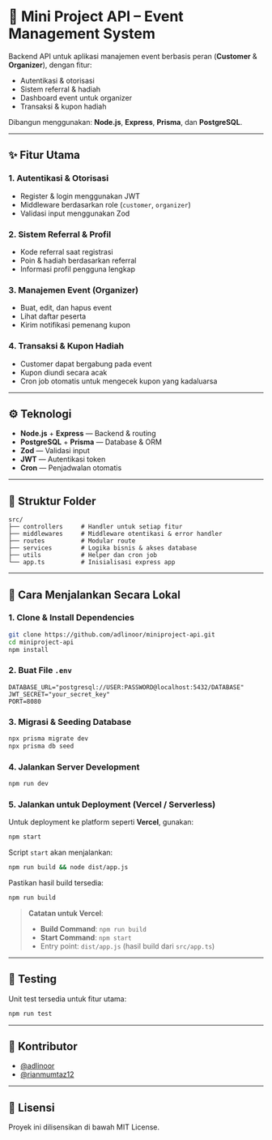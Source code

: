 # 🎯 Mini Project API – Event Management System

Backend API untuk aplikasi manajemen event berbasis peran (**Customer** & **Organizer**), dengan fitur:
- Autentikasi & otorisasi
- Sistem referral & hadiah
- Dashboard event untuk organizer
- Transaksi & kupon hadiah

Dibangun menggunakan: **Node.js**, **Express**, **Prisma**, dan **PostgreSQL**.

---

## ✨ Fitur Utama

### 1. Autentikasi & Otorisasi
- Register & login menggunakan JWT
- Middleware berdasarkan role (`customer`, `organizer`)
- Validasi input menggunakan Zod

### 2. Sistem Referral & Profil
- Kode referral saat registrasi
- Poin & hadiah berdasarkan referral
- Informasi profil pengguna lengkap

### 3. Manajemen Event (Organizer)
- Buat, edit, dan hapus event
- Lihat daftar peserta
- Kirim notifikasi pemenang kupon

### 4. Transaksi & Kupon Hadiah
- Customer dapat bergabung pada event
- Kupon diundi secara acak
- Cron job otomatis untuk mengecek kupon yang kadaluarsa

---

## ⚙️ Teknologi

- **Node.js** + **Express** — Backend & routing
- **PostgreSQL** + **Prisma** — Database & ORM
- **Zod** — Validasi input
- **JWT** — Autentikasi token
- **Cron** — Penjadwalan otomatis

---

## 📁 Struktur Folder

```
src/
├── controllers     # Handler untuk setiap fitur
├── middlewares     # Middleware otentikasi & error handler
├── routes          # Modular route
├── services        # Logika bisnis & akses database
├── utils           # Helper dan cron job
└── app.ts          # Inisialisasi express app
```

---

## 🚀 Cara Menjalankan Secara Lokal

### 1. Clone & Install Dependencies
```bash
git clone https://github.com/adlinoor/miniproject-api.git
cd miniproject-api
npm install
```

### 2. Buat File `.env`
```env
DATABASE_URL="postgresql://USER:PASSWORD@localhost:5432/DATABASE"
JWT_SECRET="your_secret_key"
PORT=8080
```

### 3. Migrasi & Seeding Database
```bash
npx prisma migrate dev
npx prisma db seed
```

### 4. Jalankan Server Development
```bash
npm run dev
```

### 5. Jalankan untuk Deployment (Vercel / Serverless)
Untuk deployment ke platform seperti **Vercel**, gunakan:

```bash
npm start
```

Script `start` akan menjalankan:
```bash
npm run build && node dist/app.js
```

Pastikan hasil build tersedia:
```bash
npm run build
```

> **Catatan untuk Vercel**:
> - **Build Command**: `npm run build`
> - **Start Command**: `npm start`
> - Entry point: `dist/app.js` (hasil build dari `src/app.ts`)

---

## 🧪 Testing

Unit test tersedia untuk fitur utama:
```bash
npm run test
```

---

## 👤 Kontributor

- [@adlinoor](https://github.com/adlinoor)
- [@rianmumtaz12](https://github.com/rianmumtaz12)

---

## 📄 Lisensi

Proyek ini dilisensikan di bawah MIT License.
